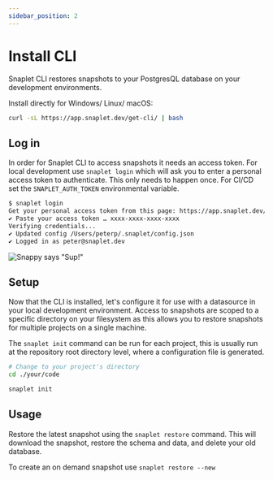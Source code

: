 ```yaml
---
sidebar_position: 2
---
```


# Install CLI

Snaplet CLI restores snapshots to your PostgresQL database on your development environments.


Install directly for Windows/ Linux/ macOS:
```bash
curl -sL https://app.snaplet.dev/get-cli/ | bash
```

## Log in

In order for Snaplet CLI to access snapshots it needs an access token. For local development use `snaplet login` which will ask you to enter a personal access token to authenticate. This only needs to happen once. For CI/CD set the `SNAPLET_AUTH_TOKEN` environmental variable.

```bash
$ snaplet login
Get your personal access token from this page: https://app.snaplet.dev/access-token/cli
✔ Paste your access token … xxxx-xxxx-xxxx-xxxx
Verifying credentials...
✔ Updated config /Users/peterp/.snaplet/config.json
✔ Logged in as peter@snaplet.dev
```


<div style={{textAlign: 'center'}}>

![Snappy says "Sup!"](/img/snappy-lying-down-whistling.svg)

</div>

## Setup

Now that the CLI is installed, let's configure it for use with a datasource in your local development environment. Access to snapshots are scoped to a specific directory on your filesystem as this allows you to restore snapshots for multiple projects on a single machine.

The `snaplet init` command can be run for each project, this is usually run at the repository root directory level, where a configuration file is generated.

```bash
# Change to your project's directory
cd ./your/code

snaplet init
```

## Usage

Restore the latest snapshot using the `snaplet restore` command. This will download the snapshot, restore the schema and data, and delete your old database.

To create an on demand snapshot use `snaplet restore --new`

